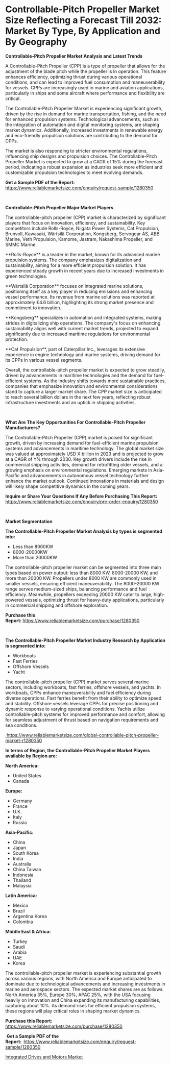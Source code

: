<p><h1>Controllable-Pitch Propeller Market Size Reflecting a Forecast Till 2032: Market By Type, By Application and By Geography</h1></p><p><strong>Controllable-Pitch Propeller Market Analysis and Latest Trends</strong></p>
<p><p>A Controllable-Pitch Propeller (CPP) is a type of propeller that allows for the adjustment of the blade pitch while the propeller is in operation. This feature enhances efficiency, optimizing thrust during various operational conditions, and can lead to improved fuel consumption and maneuverability for vessels. CPPs are increasingly used in marine and aviation applications, particularly in ships and some aircraft where performance and flexibility are critical.</p><p>The Controllable-Pitch Propeller Market is experiencing significant growth, driven by the rise in demand for marine transportation, fishing, and the need for enhanced propulsion systems. Technological advancements, such as the integration of automation and digital monitoring systems, are shaping market dynamics. Additionally, increased investments in renewable energy and eco-friendly propulsion solutions are contributing to the demand for CPPs. </p><p>The market is also responding to stricter environmental regulations, influencing ship designs and propulsion choices. The Controllable-Pitch Propeller Market is expected to grow at a CAGR of 15% during the forecast period, indicating a robust expansion as industries seek more efficient and customizable propulsion technologies to meet evolving demands.</p></p>
<p><strong>Get a Sample PDF of the Report:&nbsp;</strong> <a href="https://www.reliablemarketsize.com/enquiry/request-sample/1280350?utm_campaign=2300&utm_medium=2&utm_source=Github&utm_content=ia&utm_term=24032025&utm_id=controllable-pitch-propeller">https://www.reliablemarketsize.com/enquiry/request-sample/1280350</a></p>
<p>&nbsp;</p>
<p><strong>Controllable-Pitch Propeller Major Market Players</strong></p>
<p><p>The controllable-pitch propeller (CPP) market is characterized by significant players that focus on innovation, efficiency, and sustainability. Key competitors include Rolls-Royce, Niigata Power Systems, Cat Propulsion, Brunvoll, Kawasaki, Wärtsilä Corporation, Kongsberg, Servogear AS, ABB Marine, Veth Propulsion, Kamome, Jastram, Nakashima Propeller, and SMMC Marine.</p><p>**Rolls-Royce** is a leader in the market, known for its advanced marine propulsion systems. The company emphasizes digitalization and sustainability, aiming for a more efficient propulsion solution. It has experienced steady growth in recent years due to increased investments in green technologies.</p><p>**Wärtsilä Corporation** focuses on integrated marine solutions, positioning itself as a key player in reducing emissions and enhancing vessel performance. Its revenue from marine solutions was reported at approximately €4.6 billion, highlighting its strong market presence and commitment to innovation.</p><p>**Kongsberg** specializes in automation and integrated systems, making strides in digitalizing ship operations. The company's focus on enhancing sustainability aligns well with current market trends, projected to expand significantly due to increased maritime regulations for environmental protection.</p><p>**Cat Propulsion**, part of Caterpillar Inc., leverages its extensive experience in engine technology and marine systems, driving demand for its CPPs in various vessel segments. </p><p>Overall, the controllable-pitch propeller market is expected to grow steadily, driven by advancements in maritime technologies and the demand for fuel-efficient systems. As the industry shifts towards more sustainable practices, companies that emphasize innovation and environmental considerations stand to capture a larger market share. The CPP market size is anticipated to reach several billion dollars in the next few years, reflecting robust infrastructure investments and an uptick in shipping activities.</p></p>
<p>&nbsp;</p>
<p><strong>What Are The Key Opportunities For Controllable-Pitch Propeller Manufacturers?</strong></p>
<p><p>The Controllable-Pitch Propeller (CPP) market is poised for significant growth, driven by increasing demand for fuel-efficient marine propulsion systems and advancements in maritime technology. The global market size was valued at approximately USD X billion in 2023 and is projected to grow at a CAGR of Y% through 2030. Key growth drivers include the rise in commercial shipping activities, demand for retrofitting older vessels, and a growing emphasis on environmental regulations. Emerging markets in Asia-Pacific and advancements in autonomous vessel technology further enhance the market outlook. Continued innovations in materials and design will likely shape competitive dynamics in the coming years.</p></p>
<p><strong>Inquire or Share Your Questions If Any Before Purchasing This Report:</strong> <a href="https://www.reliablemarketsize.com/enquiry/pre-order-enquiry/1280350?utm_campaign=2300&utm_medium=2&utm_source=Github&utm_content=ia&utm_term=24032025&utm_id=controllable-pitch-propeller">https://www.reliablemarketsize.com/enquiry/pre-order-enquiry/1280350</a></p>
<p>&nbsp;</p>
<p><strong>Market Segmentation</strong></p>
<p><strong>The Controllable-Pitch Propeller Market Analysis by types is segmented into:</strong></p>
<p><ul><li>Less than 8000KW</li><li>8000-20000KW</li><li>More than 20000KW</li></ul></p>
<p><p>The controllable-pitch propeller market can be segmented into three main types based on power output: less than 8000 KW, 8000-20000 KW, and more than 20000 KW. Propellers under 8000 KW are commonly used in smaller vessels, ensuring efficient maneuverability. The 8000-20000 KW range serves medium-sized ships, balancing performance and fuel efficiency. Meanwhile, propellers exceeding 20000 KW cater to large, high-powered vessels, optimizing thrust for heavy-duty applications, particularly in commercial shipping and offshore exploration.</p></p>
<p><strong>Purchase this Report:&nbsp;</strong><a href="https://www.reliablemarketsize.com/purchase/1280350?utm_campaign=2300&utm_medium=2&utm_source=Github&utm_content=ia&utm_term=24032025&utm_id=controllable-pitch-propeller">https://www.reliablemarketsize.com/purchase/1280350</a></p>
<p>&nbsp;</p>
<p><strong>The Controllable-Pitch Propeller Market Industry Research by Application is segmented into:</strong></p>
<p><ul><li>Workboats</li><li>Fast Ferries</li><li>Offshore Vessels</li><li>Yacht</li></ul></p>
<p><p>The controllable-pitch propeller (CPP) market serves several marine sectors, including workboats, fast ferries, offshore vessels, and yachts. In workboats, CPPs enhance maneuverability and fuel efficiency during diverse operations. Fast ferries benefit from their ability to optimize speed and stability. Offshore vessels leverage CPPs for precise positioning and dynamic response to varying operational conditions. Yachts utilize controllable-pitch systems for improved performance and comfort, allowing for seamless adjustment of thrust based on navigation requirements and sea conditions.</p></p>
<p><a href="https://www.reliablemarketsize.com/global-controllable-pitch-propeller-market-r1280350?utm_campaign=2300&utm_medium=2&utm_source=Github&utm_content=ia&utm_term=24032025&utm_id=controllable-pitch-propeller">&nbsp;https://www.reliablemarketsize.com/global-controllable-pitch-propeller-market-r1280350</a></p>
<p><strong>In terms of Region, the Controllable-Pitch Propeller Market Players available by Region are:</strong></p>
<p>
    <p> <strong> North America: </strong>
        <ul>
            <li>United States</li>
            <li>Canada</li>
        </ul>
        </p> 
    <p> <strong> Europe: </strong>
        <ul>
            <li>Germany</li>
            <li>France</li>
            <li>U.K.</li>
            <li>Italy</li>
            <li>Russia</li>
        </ul>
        </p> 
    <p> <strong> Asia-Pacific: </strong>
        <ul>
            <li>China</li>
            <li>Japan</li>
            <li>South Korea</li>
            <li>India</li>
            <li>Australia</li>
            <li>China Taiwan</li>
            <li>Indonesia</li>
            <li>Thailand</li>
            <li>Malaysia</li>
        </ul>
        </p> 
    <p> <strong> Latin America: </strong>
        <ul>
            <li>Mexico</li>
            <li>Brazil</li>
            <li>Argentina Korea</li>
            <li>Colombia</li>
        </ul>
        </p> 
    <p> <strong> Middle East & Africa: </strong>
        <ul>
            <li>Turkey</li>
            <li>Saudi</li>
            <li>Arabia</li>
            <li>UAE</li>
            <li>Korea</li>
        </ul>
    </p>
    </p>
<p><p>The controllable-pitch propeller market is experiencing substantial growth across various regions, with North America and Europe anticipated to dominate due to technological advancements and increasing investments in marine and aerospace sectors. The expected market shares are as follows: North America 35%, Europe 30%, APAC 25%, with the USA focusing heavily on innovation and China expanding its manufacturing capabilities, capturing about 10%. As demand rises for efficient propulsion systems, these regions will play critical roles in shaping market dynamics.</p></p>
<p><strong>Purchase this Report: </strong><a href="https://www.reliablemarketsize.com/purchase/1280350?utm_campaign=2300&utm_medium=2&utm_source=Github&utm_content=ia&utm_term=24032025&utm_id=controllable-pitch-propeller">https://www.reliablemarketsize.com/purchase/1280350</a></p>
<p>&nbsp;<strong>Get a Sample PDF of the Report:&nbsp;&nbsp;</strong><a href="https://www.reliablemarketsize.com/enquiry/request-sample/1280350?utm_campaign=2300&utm_medium=2&utm_source=Github&utm_content=ia&utm_term=24032025&utm_id=controllable-pitch-propeller">https://www.reliablemarketsize.com/enquiry/request-sample/1280350</a></p>
<p><strong></strong></p>
<p><p><a href="https://github.com/abbislposival/Market-Research-Report-List-2/blob/main/integrated-drives-and-motors-market.md?utm_campaign=2300&utm_medium=2&utm_source=Github&utm_content=ia&utm_term=24032025&utm_id=controllable-pitch-propeller">Integrated Drives and Motors Market</a></p></p>